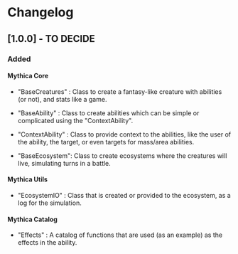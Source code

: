 # Changelog

## [1.0.0] - TO DECIDE

### Added

#### Mythica Core

- "BaseCreatures" : Class to create a fantasy-like creature with abilities (or not), and stats like a game.

- "BaseAbility" : Class to create abilities which can be simple or complicated using the "ContextAbility".

- "ContextAbility" : Class to provide context to the abilities, like the user of the ability, the target, or even targets for mass/area abilities.

- "BaseEcosystem": Class to create ecosystems where the creatures will live, simulating turns in a battle.

#### Mythica Utils

- "EcosystemIO" : Class that is created or provided to the ecosystem, as a log for the simulation.

#### Mythica Catalog

- "Effects" : A catalog of functions that are used (as an example) as the effects in the ability.